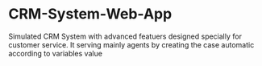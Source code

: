 # CRM-System-Web-App
Simulated CRM System with advanced featuers designed specially for customer service. It serving mainly agents by creating the case automatic according to variables value
